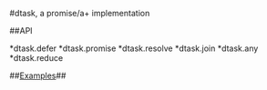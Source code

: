 #dtask, a promise/a+ implementation

##API

*dtask.defer
*dtask.promise
*dtask.resolve
*dtask.join
*dtask.any
*dtask.reduce

##<a href="http://renchi.duapp.com/demo/scratch/promise/examples/index.html" target="_blank">Examples</a>##